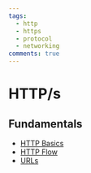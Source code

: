 ```yaml
---
tags:
  - http
  - https
  - protocol
  - networking
comments: true
---
```


# HTTP/s

## Fundamentals
- [HTTP Basics](http-basics.md)
- [HTTP Flow](http-flow.md)
- [URLs](urls.md)
